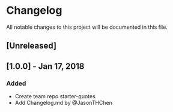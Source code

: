 # Changelog
All notable changes to this project will be documented in this file.

## [Unreleased]

## [1.0.0] - Jan 17, 2018
### Added
- Create team repo starter-quotes
- Add Changelog.md by @JasonTHChen
